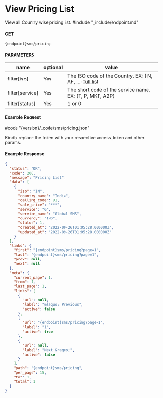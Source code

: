 # View Pricing List

View all Country wise pricing list.
#include "_include/endpoint.md"

#### GET

```
{endpoint}sms/pricing
```

#### PARAMETERS

| name            | optional | value                                                    |
| --------------- | -------- | -------------------------------------------------------- |
| filter[iso]     | Yes      | The ISO code of the Country. EX: (IN, AF, ...) [full list](https://www.iban.com/country-codes) |
| filter[service] | Yes      | The short code of the service name. EX: (T, P, MKT, A2P) |
| filter[status]  | Yes      | 1 or 0                                                   |

#### Example Request

#code "{version}/_code/sms/pricing.json"

Kindly replace the token with your respective access_token and other params.

#### Example Response

```json
{
  "status": "OK",
  "code": 200,
  "message": "Pricing List",
  "data": [
    {
      "iso": "IN",
      "country_name": "India",
      "calling_code": 91,
      "sale_price": "***",
      "service": "G",
      "service_name": "Global SMS",
      "currency": "IND",
      "status": 1,
      "created_at": "2022-09-26T01:05:28.000000Z",
      "updated_at": "2022-09-26T01:05:28.000000Z"
    }
  ],
  "links": {
    "first": "{endpoint}sms/pricing?page=1",
    "last": "{endpoint}sms/pricing?page=1",
    "prev": null,
    "next": null
  },
  "meta": {
    "current_page": 1,
    "from": 1,
    "last_page": 1,
    "links": [
      {
        "url": null,
        "label": "&laquo; Previous",
        "active": false
      },
      {
        "url": "{endpoint}sms/pricing?page=1",
        "label": "1",
        "active": true
      },
      {
        "url": null,
        "label": "Next &raquo;",
        "active": false
      }
    ],
    "path": "{endpoint}sms/pricing",
    "per_page": 15,
    "to": 1,
    "total": 1
  }
}
```
